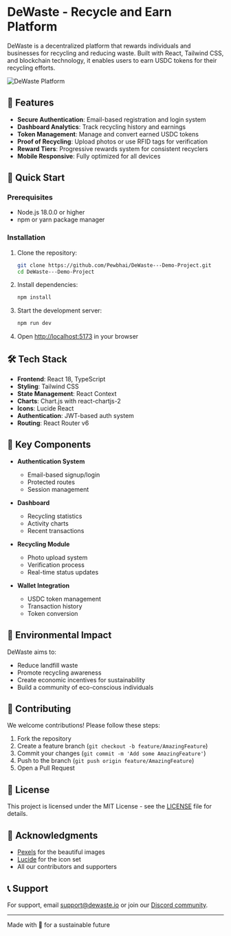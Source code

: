 # DeWaste - Recycle and Earn Platform

DeWaste is a decentralized platform that rewards individuals and businesses for recycling and reducing waste. Built with React, Tailwind CSS, and blockchain technology, it enables users to earn USDC tokens for their recycling efforts.

![DeWaste Platform](https://images.pexels.com/photos/802221/pexels-photo-802221.jpeg?auto=compress&cs=tinysrgb&w=1260&h=750&dpr=2)

## 🌟 Features

- **Secure Authentication**: Email-based registration and login system
- **Dashboard Analytics**: Track recycling history and earnings
- **Token Management**: Manage and convert earned USDC tokens
- **Proof of Recycling**: Upload photos or use RFID tags for verification
- **Reward Tiers**: Progressive rewards system for consistent recyclers
- **Mobile Responsive**: Fully optimized for all devices

## 🚀 Quick Start

### Prerequisites

- Node.js 18.0.0 or higher
- npm or yarn package manager

### Installation

1. Clone the repository:
   ```bash
   git clone https://github.com/Pewbhai/DeWaste---Demo-Project.git
   cd DeWaste---Demo-Project
   ```

2. Install dependencies:
   ```bash
   npm install
   ```

3. Start the development server:
   ```bash
   npm run dev
   ```

4. Open [http://localhost:5173](http://localhost:5173) in your browser

## 🛠 Tech Stack

- **Frontend**: React 18, TypeScript
- **Styling**: Tailwind CSS
- **State Management**: React Context
- **Charts**: Chart.js with react-chartjs-2
- **Icons**: Lucide React
- **Authentication**: JWT-based auth system
- **Routing**: React Router v6

## 📱 Key Components

- **Authentication System**
  - Email-based signup/login
  - Protected routes
  - Session management

- **Dashboard**
  - Recycling statistics
  - Activity charts
  - Recent transactions

- **Recycling Module**
  - Photo upload system
  - Verification process
  - Real-time status updates

- **Wallet Integration**
  - USDC token management
  - Transaction history
  - Token conversion

## 🌿 Environmental Impact

DeWaste aims to:
- Reduce landfill waste
- Promote recycling awareness
- Create economic incentives for sustainability
- Build a community of eco-conscious individuals

## 🤝 Contributing

We welcome contributions! Please follow these steps:

1. Fork the repository
2. Create a feature branch (`git checkout -b feature/AmazingFeature`)
3. Commit your changes (`git commit -m 'Add some AmazingFeature'`)
4. Push to the branch (`git push origin feature/AmazingFeature`)
5. Open a Pull Request

## 📄 License

This project is licensed under the MIT License - see the [LICENSE](LICENSE) file for details.

## 🙏 Acknowledgments

- [Pexels](https://www.pexels.com) for the beautiful images
- [Lucide](https://lucide.dev) for the icon set
- All our contributors and supporters

## 📞 Support

For support, email support@dewaste.io or join our [Discord community](https://discord.gg/dewaste).

---

Made with 💚 for a sustainable future
